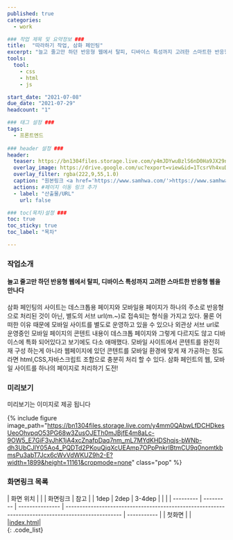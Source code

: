 ```yaml
---
published: true
categories:
  - work

### 작업 제목 및 요약정보 ###
title:  "따라하기 작업, 삼화 페인팅"
excerpt: "늘고 줄고만 하던 반응형 웹에서 탈피, 디바이스 특성까지 고려한 스마트한 반응형 웹을 만나다"
tools:
  tool:
    - css
    - html
    - js

start_date: "2021-07-08"
due_date: "2021-07-29"
headcount: "1"

### 태그 설정 ###
tags:
  - 프론트엔드
  
### header 설정 ###
header:
  teaser: https://bn1304files.storage.live.com/y4mJDYwuBzlS6nD0Ha9JX29ny9jxze800mHvFQIbnJ8FCA23FGi_Thyi7iZCx99tKDssM_oam5YECHgjek7_8QWHUlRAjENCTa7vhrEm31QaIIpldmMV-jKTQ9o0SlGXYxYLBgpzkbuUPAh8bNhLnvHQCDhmRvNkp-p2MRMrqBJHyk_V_3jgbEqI5IE7N-D-VAb?width=600&height=300&cropmode=none
  overlay_image: https://drive.google.com/uc?export=view&id=1TcsrVh4xuDkwP5_f05ehptb6xvcsSMMc
  overlay_filter: rgba(222,9,55,1.0)
  caption: "원본링크 <a href='https://www.samhwa.com/'>https://www.samhwa.com/</a>"
  actions: #페이지 이동 링크 추가
  - label: "산출물/URL"
    url: false

### toc(목차)설정 ###
toc: true
toc_sticky: true
toc_label: "목차"

---
```


### 작업소개
<h4>늘고 줄고만 하던 반응형 웹에서 탈피, 디바이스 특성까지 고려한 스마트한 반응형 웹을 만나다</h4>
삼화 페인팅의 사이트는 데스크톱용 페이지와 모바일용 페이지가 하나의 주소로 반응형으로 처리된 것이 아닌, 별도의 서브 url(m.~)로 접속되는 형식을 가지고 있다. 물론 어떠한 이유 때문에 모바일 사이트를 별도로 운영하고 있을 수 있으나 외관상 서브 url로 운영중인 모바일 페이지의 콘텐트 내용이 데스크톱 페이지와 그렇게 다르지도 않고 디바이스에 특화 되어있다고 보기에도 다소 애매했다. 모바일 사이트에서 콘텐트를 완전히 재 구성 하는게 아니라 웹페이지에 있던 콘텐트를 모바일 환경에 맞게 재 가공하는 정도라면 html,CSS,자바스크립트 조합으로 충분히 처리 할 수 있다. 삼화 페인트의 웹, 모바일 사이트를 하나의 페이지로 처리하기 도전!


### 미리보기
미리보기는 이미지로 제공 됩니다

{% include figure image_path="https://bn1304files.storage.live.com/y4mm0QAbwLfDCHDkesUeoOhvpqO53PG68w3ZusOJETh0mJBjfE4m8aLc-9OW5_E7GiF3vJhK1jA4xcZnafpDaq7nm_mL7MYdKHDShqjs-bWNb-dh3UbCJlY05Ao4_PQDTd2PKouQjqXcUEAmp7OPpPnkrIBtmCU9q0nomtkbmsPu3abT7Jcx6cWvVdWKUZ9h2-E?width=1899&height=11161&cropmode=none" class="pop" %}

### 화면링크 목록

|  화면 위치 |           |                |                                             화면링크                                               |    참고     |
|   1dep    |   2dep    |     3-4dep      |                                                                                                    |             |
| --------- | --------- | --------------- | -------------------------------------------------------------------------------------------------- | ----------- |
|   첫화면  |           |                 |<a href="https://drv.tw/~hi.heera@hotmail.com/od/Web/samhwa/index.html">index.html</a>|  
{: .code_list}
